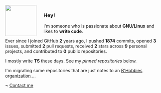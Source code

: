 <img align="left" width="100px" style="padding-right: 20px" src="https://static-00.iconduck.com/assets.00/file-type-angular-icon-1907x2048-tobdkjt1.png">

### Hey!

I'm someone who is passionate about **GNU/Linux** and likes to **write code**.

Ever since I joined GitHub **2** years ago, I pushed **1874** commits, opened **3** issues, submitted **2** pull requests, received **2** stars across **9** personal projects, and contributed to **0** public repositories.

I mostly write **TS** these days. See my _pinned repositories_ below.

I'm migrating some repositories that are just notes to an [ B'Hobbies organization ](https://github.com/B-Hobbies)...

**~** [Contact me](https://www.linkedin.com/in/edwinjpa/)

